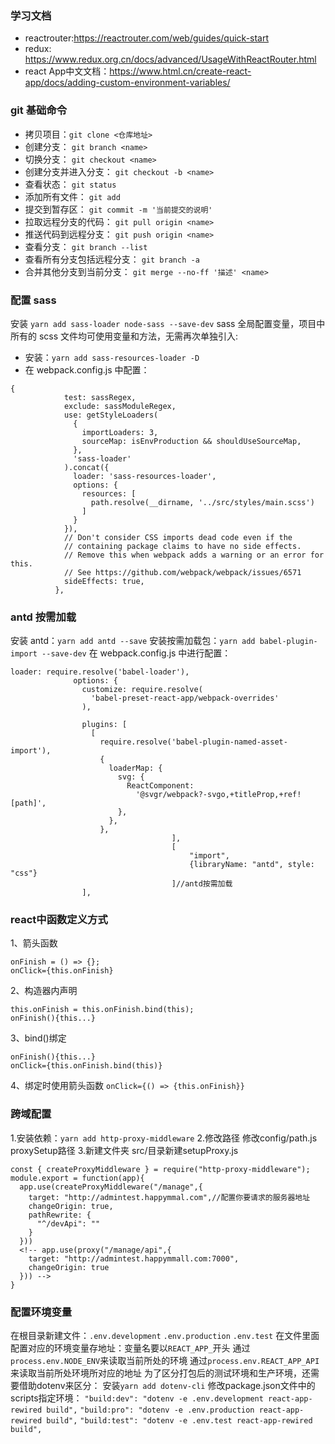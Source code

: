 ### 学习文档
* reactrouter:https://reactrouter.com/web/guides/quick-start
* redux: https://www.redux.org.cn/docs/advanced/UsageWithReactRouter.html
* react App中文文档：https://www.html.cn/create-react-app/docs/adding-custom-environment-variables/
### git 基础命令

- 拷贝项目：`git clone <仓库地址>`
- 创建分支： `git branch <name>`
- 切换分支： `git checkout <name>`
- 创建分支并进入分支： `git checkout -b <name>`
- 查看状态： `git status`
- 添加所有文件： `git add`
- 提交到暂存区： `git commit -m '当前提交的说明'`
- 拉取远程分支的代码： `git pull origin <name>`
- 推送代码到远程分支： `git push origin <name>`
- 查看分支： `git branch --list`
- 查看所有分支包括远程分支： `git branch -a`
- 合并其他分支到当前分支： `git merge --no-ff '描述' <name>`

### 配置 sass

安装 `yarn add sass-loader node-sass --save-dev`
sass 全局配置变量，项目中所有的 scss 文件均可使用变量和方法，无需再次单独引入:

- 安装：`yarn add sass-resources-loader -D`
- 在 webpack.config.js 中配置：

```
{
            test: sassRegex,
            exclude: sassModuleRegex,
            use: getStyleLoaders(
              {
                importLoaders: 3,
                sourceMap: isEnvProduction && shouldUseSourceMap,
              },
              'sass-loader'
            ).concat({
              loader: 'sass-resources-loader',
              options: {
                resources: [
                  path.resolve(__dirname, '../src/styles/main.scss')
                ]
              }
            }),
            // Don't consider CSS imports dead code even if the
            // containing package claims to have no side effects.
            // Remove this when webpack adds a warning or an error for this.
            // See https://github.com/webpack/webpack/issues/6571
            sideEffects: true,
          },
```

### antd 按需加载

安装 antd：`yarn add antd --save`
安装按需加载包：`yarn add babel-plugin-import --save-dev`
在 webpack.config.js 中进行配置：

```
loader: require.resolve('babel-loader'),
              options: {
                customize: require.resolve(
                  'babel-preset-react-app/webpack-overrides'
                ),

                plugins: [
                  [
                    require.resolve('babel-plugin-named-asset-import'),
                    {
                      loaderMap: {
                        svg: {
                          ReactComponent:
                            '@svgr/webpack?-svgo,+titleProp,+ref![path]',
                        },
                      },
                    },
									],
									[
										"import",
										{libraryName: "antd", style: "css"}
									]//antd按需加载
                ],
```
### react中函数定义方式
1、箭头函数
```
onFinish = () => {};
onClick={this.onFinish}
```
2、构造器内声明
```
this.onFinish = this.onFinish.bind(this);
onFinish(){this...}
```
3、bind()绑定
```
onFinish(){this...}
onClick={this.onFinish.bind(this)}
```
4、绑定时使用箭头函数
`onClick={() => {this.onFinish}}`
### 跨域配置
1.安装依赖：`yarn add http-proxy-middleware`
2.修改路径
  修改config/path.js
  proxySetup路径
3.新建文件夹
  src/目录新建setupProxy.js
  ```
  const { createProxyMiddleware } = require("http-proxy-middleware");
  module.export = function(app){
    app.use(createProxyMiddleware("/manage",{
      target: "http://admintest.happymmal.com",//配置你要请求的服务器地址
      changeOrigin: true,
      pathRewrite: {
        "^/devApi": ""
      }
    }))
    <!-- app.use(proxy("/manage/api",{
      target: "http://admintest.happymmall.com:7000",
      changeOrigin: true
    })) -->
  }
  ```
### 配置环境变量
在根目录新建文件：`.env.development`  `.env.production`  `.env.test`
在文件里面配置对应的环境变量存地址：变量名要以`REACT_APP_`开头
通过`process.env.NODE_ENV`来读取当前所处的环境
通过`process.env.REACT_APP_API`来读取当前所处环境所对应的地址
为了区分打包后的测试环境和生产环境，还需要借助dotenv来区分：
安装`yarn add dotenv-cli`
修改package.json文件中的scripts指定环境：
`"build:dev": "dotenv -e .env.development react-app-rewired build",`
`"build:pro": "dotenv -e .env.production react-app-rewired build",`
`"build:test": "dotenv -e .env.test react-app-rewired build",`